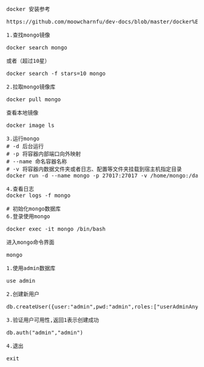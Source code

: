 <pre>
docker 安装参考

https://github.com/moowcharnfu/dev-docs/blob/master/docker%E5%AE%89%E8%A3%85.md

1.查找mongo镜像

docker search mongo

或者（超过10星）

docker search -f stars=10 mongo

2.拉取mongo镜像库

docker pull mongo

查看本地镜像

docker image ls 

3.运行mongo
# -d 后台运行
# -p 将容器内部端口向外映射
# --name 命名容器名称
# -v 将容器内数据文件夹或者日志、配置等文件夹挂载到宿主机指定目录
docker run -d --name mongo -p 27017:27017 -v /home/mongo:/data/db mongo

4.查看日志
docker logs -f mongo

# 初始化mongo数据库
6.登录使用mongo

docker exec -it mongo /bin/bash

进入mongo命令界面

mongo

1.使用admin数据库

use admin

2.创建新用户

db.createUser({user:"admin",pwd:"admin",roles:["userAdminAnyDatabase"]})

3.验证用户可用性,返回1表示创建成功

db.auth("admin","admin")

4.退出

exit
</pre>
